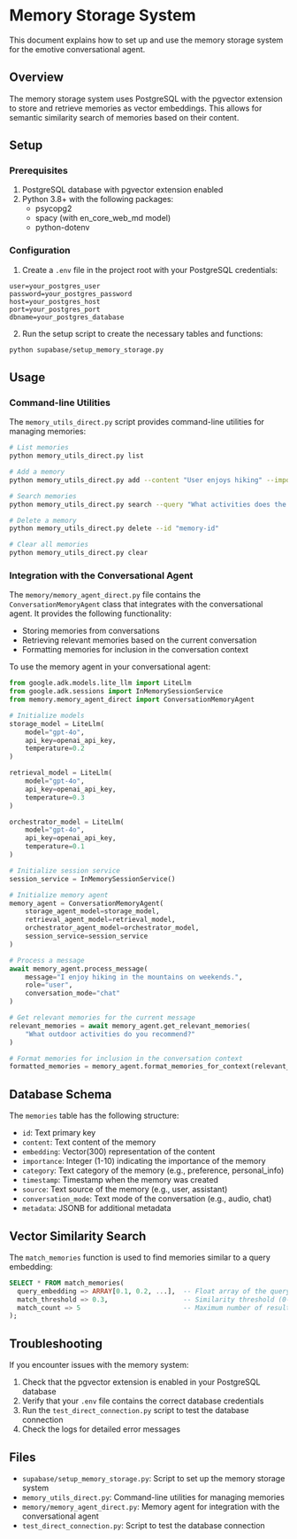 # Memory Storage System

This document explains how to set up and use the memory storage system for the emotive conversational agent.

## Overview

The memory storage system uses PostgreSQL with the pgvector extension to store and retrieve memories as vector embeddings. This allows for semantic similarity search of memories based on their content.

## Setup

### Prerequisites

1. PostgreSQL database with pgvector extension enabled
2. Python 3.8+ with the following packages:
   - psycopg2
   - spacy (with en_core_web_md model)
   - python-dotenv

### Configuration

1. Create a `.env` file in the project root with your PostgreSQL credentials:

```
user=your_postgres_user
password=your_postgres_password
host=your_postgres_host
port=your_postgres_port
dbname=your_postgres_database
```

2. Run the setup script to create the necessary tables and functions:

```bash
python supabase/setup_memory_storage.py
```

## Usage

### Command-line Utilities

The `memory_utils_direct.py` script provides command-line utilities for managing memories:

```bash
# List memories
python memory_utils_direct.py list

# Add a memory
python memory_utils_direct.py add --content "User enjoys hiking" --importance 8 --category "preference"

# Search memories
python memory_utils_direct.py search --query "What activities does the user enjoy?"

# Delete a memory
python memory_utils_direct.py delete --id "memory-id"

# Clear all memories
python memory_utils_direct.py clear
```

### Integration with the Conversational Agent

The `memory/memory_agent_direct.py` file contains the `ConversationMemoryAgent` class that integrates with the conversational agent. It provides the following functionality:

- Storing memories from conversations
- Retrieving relevant memories based on the current conversation
- Formatting memories for inclusion in the conversation context

To use the memory agent in your conversational agent:

```python
from google.adk.models.lite_llm import LiteLlm
from google.adk.sessions import InMemorySessionService
from memory.memory_agent_direct import ConversationMemoryAgent

# Initialize models
storage_model = LiteLlm(
    model="gpt-4o",
    api_key=openai_api_key,
    temperature=0.2
)

retrieval_model = LiteLlm(
    model="gpt-4o",
    api_key=openai_api_key,
    temperature=0.3
)

orchestrator_model = LiteLlm(
    model="gpt-4o",
    api_key=openai_api_key,
    temperature=0.1
)

# Initialize session service
session_service = InMemorySessionService()

# Initialize memory agent
memory_agent = ConversationMemoryAgent(
    storage_agent_model=storage_model,
    retrieval_agent_model=retrieval_model,
    orchestrator_agent_model=orchestrator_model,
    session_service=session_service
)

# Process a message
await memory_agent.process_message(
    message="I enjoy hiking in the mountains on weekends.",
    role="user",
    conversation_mode="chat"
)

# Get relevant memories for the current message
relevant_memories = await memory_agent.get_relevant_memories(
    "What outdoor activities do you recommend?"
)

# Format memories for inclusion in the conversation context
formatted_memories = memory_agent.format_memories_for_context(relevant_memories)
```

## Database Schema

The `memories` table has the following structure:

- `id`: Text primary key
- `content`: Text content of the memory
- `embedding`: Vector(300) representation of the content
- `importance`: Integer (1-10) indicating the importance of the memory
- `category`: Text category of the memory (e.g., preference, personal_info)
- `timestamp`: Timestamp when the memory was created
- `source`: Text source of the memory (e.g., user, assistant)
- `conversation_mode`: Text mode of the conversation (e.g., audio, chat)
- `metadata`: JSONB for additional metadata

## Vector Similarity Search

The `match_memories` function is used to find memories similar to a query embedding:

```sql
SELECT * FROM match_memories(
  query_embedding => ARRAY[0.1, 0.2, ...],  -- Float array of the query embedding
  match_threshold => 0.3,                   -- Similarity threshold (0-1)
  match_count => 5                          -- Maximum number of results
);
```

## Troubleshooting

If you encounter issues with the memory system:

1. Check that the pgvector extension is enabled in your PostgreSQL database
2. Verify that your `.env` file contains the correct database credentials
3. Run the `test_direct_connection.py` script to test the database connection
4. Check the logs for detailed error messages

## Files

- `supabase/setup_memory_storage.py`: Script to set up the memory storage system
- `memory_utils_direct.py`: Command-line utilities for managing memories
- `memory/memory_agent_direct.py`: Memory agent for integration with the conversational agent
- `test_direct_connection.py`: Script to test the database connection
